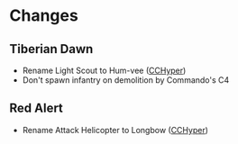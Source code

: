 # Changes

## Tiberian Dawn

- Rename Light Scout to Hum-vee ([CCHyper](https://steamcommunity.com/sharedfiles/filedetails/?id=2111122737))
- Don't spawn infantry on demolition by Commando's C4

## Red Alert

- Rename Attack Helicopter to Longbow ([CCHyper](https://steamcommunity.com/sharedfiles/filedetails/?id=2111124854))
